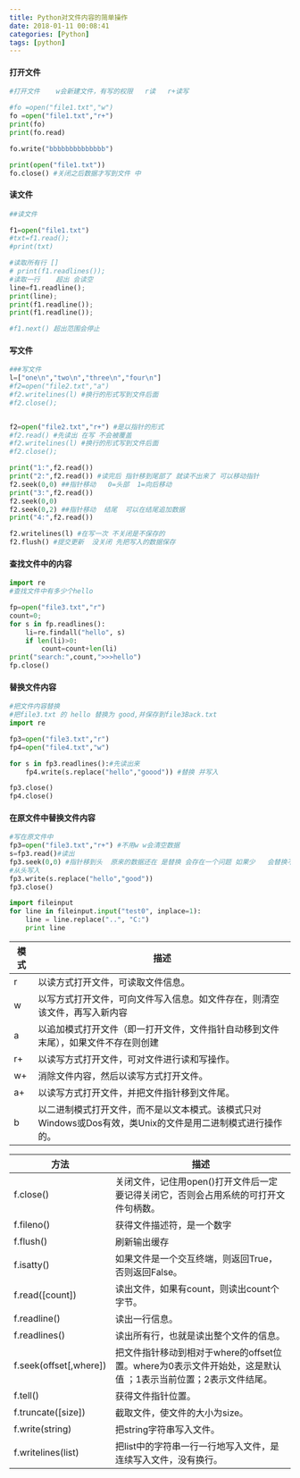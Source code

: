 ```yaml
---
title: Python对文件内容的简单操作
date: 2018-01-11 00:08:41
categories: [Python]
tags: [python]
---
```


#### 打开文件
```python
#打开文件    w会新建文件，有写的权限   r读   r+读写

#fo =open("file1.txt","w")
fo =open("file1.txt","r+")
print(fo)
print(fo.read)

fo.write("bbbbbbbbbbbbbb")

print(open("file1.txt"))
fo.close() #关闭之后数据才写到文件 中
```

  <!--more-->

#### 读文件
```python
##读文件

f1=open("file1.txt")
#txt=f1.read();
#print(txt)

#读取所有行 []
# print(f1.readlines());
#读取一行    超出 会读空
line=f1.readline();
print(line);
print(f1.readline());
print(f1.readline());

#f1.next() 超出范围会停止
```

#### 写文件
```python
###写文件
l=["one\n","two\n","three\n","four\n"]
#f2=open("file2.txt","a")
#f2.writelines(l) #换行的形式写到文件后面
#f2.close();


f2=open("file2.txt","r+") #是以指针的形式
#f2.read() #先读出 在写 不会被覆盖
#f2.writelines(l) #换行的形式写到文件后面
#f2.close();

print("1:",f2.read())
print("2:",f2.read()) #读完后 指针移到尾部了 就读不出来了 可以移动指针
f2.seek(0,0) ##指针移动   0=头部  1=向后移动
print("3:",f2.read())
f2.seek(0,0) 
f2.seek(0,2) ##指针移动  结尾  可以在结尾追加数据
print("4:",f2.read())

f2.writelines(l) #在写一次 不关闭是不保存的
f2.flush() #提交更新  没关闭 先把写入的数据保存
```

#### 查找文件中的内容
```python
import re
#查找文件中有多少个hello

fp=open("file3.txt","r")
count=0;
for s in fp.readlines():
    li=re.findall("hello", s)
    if len(li)>0:
        count=count+len(li)
print("search:",count,">>>hello")
fp.close()
```

#### 替换文件内容
```python
#把文件内容替换
#把file3.txt 的 hello 替换为 good,并保存到file3Back.txt
import re

fp3=open("file3.txt","r")
fp4=open("file4.txt","w")

for s in fp3.readlines():#先读出来
    fp4.write(s.replace("hello","goood")) #替换 并写入

fp3.close()
fp4.close()
```

#### 在原文件中替换文件内容
```python
#写在原文件中
fp3=open("file3.txt","r+") #不用w w会清空数据
s=fp3.read()#读出
fp3.seek(0,0) #指针移到头  原来的数据还在 是替换 会存在一个问题 如果少   会替换不了全部数据，自已思考解决!!!
#从头写入
fp3.write(s.replace("hello","good"))
fp3.close()
```

```python
import fileinput
for line in fileinput.input("test0", inplace=1):
    line = line.replace("..", "C:")
    print line
```

| 模式 | 描述                                                                                                       |
| ---- | ---------------------------------------------------------------------------------------------------------- |
| r    | 以读方式打开文件，可读取文件信息。                                                                         |
| w    | 以写方式打开文件，可向文件写入信息。如文件存在，则清空该文件，再写入新内容                                 |
| a    | 以追加模式打开文件（即一打开文件，文件指针自动移到文件末尾），如果文件不存在则创建                         |
| r+   | 以读写方式打开文件，可对文件进行读和写操作。                                                               |
| w+   | 消除文件内容，然后以读写方式打开文件。                                                                     |
| a+   | 以读写方式打开文件，并把文件指针移到文件尾。                                                               |
| b    | 以二进制模式打开文件，而不是以文本模式。该模式只对Windows或Dos有效，类Unix的文件是用二进制模式进行操作的。 |

| 方法                   | 描述                                                                                                         |
| ---------------------- | ------------------------------------------------------------------------------------------------------------ |
| f.close()              | 关闭文件，记住用open()打开文件后一定要记得关闭它，否则会占用系统的可打开文件句柄数。                         |
| f.fileno()             | 获得文件描述符，是一个数字                                                                                   |
| f.flush()              | 刷新输出缓存                                                                                                 |
| f.isatty()             | 如果文件是一个交互终端，则返回True，否则返回False。                                                          |
| f.read([count])        | 读出文件，如果有count，则读出count个字节。                                                                   |
| f.readline()           | 读出一行信息。                                                                                               |
| f.readlines()          | 读出所有行，也就是读出整个文件的信息。                                                                       |
| f.seek(offset[,where]) | 把文件指针移动到相对于where的offset位置。where为0表示文件开始处，这是默认值 ；1表示当前位置；2表示文件结尾。 |
| f.tell()               | 获得文件指针位置。                                                                                           |
| f.truncate([size])     | 截取文件，使文件的大小为size。                                                                               |
| f.write(string)        | 把string字符串写入文件。                                                                                     |
| f.writelines(list)     | 把list中的字符串一行一行地写入文件，是连续写入文件，没有换行。                                               |